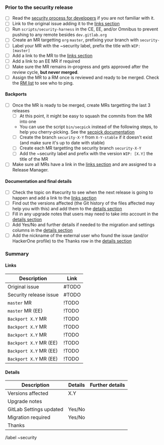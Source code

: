 <!--
# Read me first!

Create this issue under https://dev.gitlab.org/gitlab/gitlabhq

Set the title to: `[Security] Description of the original issue`
-->

### Prior to the security release

- [ ] Read the [security process for developers] if you are not familiar with it.
- [ ] Link to the original issue adding it to the [links section](#links)
- [ ] Run `scripts/security-harness` in the CE, EE, and/or Omnibus to prevent pushing to any remote besides `dev.gitlab.org`
- [ ] Create an MR targetting `org` `master`, prefixing your branch with `security-`
- [ ] Label your MR with the ~security label, prefix the title with `WIP: [master]`
- [ ] Add a link to the MR to the [links section](#links)
- [ ] Add a link to an EE MR if required
- [ ] Make sure the MR remains in-progress and gets approved after the review cycle, **but never merged**.
- [ ] Assign the MR to a RM once is reviewed and ready to be merged. Check the [RM list] to see who to ping.

#### Backports

- [ ] Once the MR is ready to be merged, create MRs targetting the last 3 releases
    - [ ] At this point, it might be easy to squash the commits from the MR into one
    - You can use the script `bin/secpick` instead of the following steps, to help you cherry-picking. See the [secpick documentation]
    - [ ] Create the branch `security-X-Y` from `X-Y-stable` if it doesn't exist (and make sure it's up to date with stable)
    - [ ] Create each MR targetting the security branch `security-X-Y`
    - [ ] Add the ~security label and prefix with the version `WIP: [X.Y]` the title of the MR
- [ ] Make sure all MRs have a link in the [links section](#links) and are assigned to a Release Manager.

[secpick documentation]: https://gitlab.com/gitlab-org/release/docs/blob/master/general/security/developer.md#secpick-script

#### Documentation and final details

- [ ] Check the topic on #security to see when the next release is going to happen and add a link to the [links section](#links)
- [ ] Find out the versions affected (the Git history of the files affected may help you with this) and add them to the [details section](#details)
- [ ] Fill in any upgrade notes that users may need to take into account in the [details section](#details)
- [ ] Add Yes/No and further details if needed to the migration and settings columns in the [details section](#details)
- [ ] Add the nickname of the external user who found the issue (and/or HackerOne profile) to the Thanks row in the [details section](#details)

### Summary

#### Links

| Description | Link |
| -------- | -------- |
| Original issue   | #TODO  |
| Security release issue   | #TODO  |
| `master` MR | !TODO   |
| `master` MR (EE) | !TODO   |
| `Backport X.Y` MR | !TODO   |
| `Backport X.Y` MR | !TODO   |
| `Backport X.Y` MR | !TODO   |
| `Backport X.Y` MR (EE) | !TODO   |
| `Backport X.Y` MR (EE) | !TODO   |
| `Backport X.Y` MR (EE) | !TODO   |

#### Details

| Description | Details | Further details|
| -------- | -------- | -------- |
| Versions affected | X.Y  | |
| Upgrade notes | | |
| GitLab Settings updated | Yes/No| |
| Migration required | Yes/No | |
| Thanks | | |

[security process for developers]: https://gitlab.com/gitlab-org/release/docs/blob/master/general/security/developer.md
[RM list]:  https://about.gitlab.com/release-managers/

/label ~security
